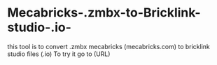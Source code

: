 # Mecabricks-.zmbx-to-Bricklink-studio-.io-
this tool is to convert .zmbx mecabricks (mecabricks.com) to bricklink studio files (.io)
To try it go to (URL)
